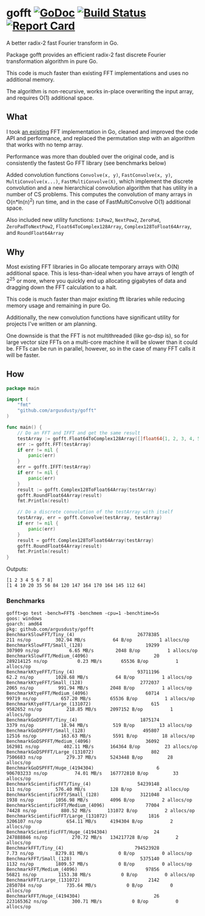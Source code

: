 # gofft [![GoDoc][godoc-badge]][godoc] [![Build Status][travis-ci-badge]][travis-ci] [![Report Card][report-card-badge]][report-card]
A better radix-2 fast Fourier transform in Go.

Package gofft provides an efficient radix-2 fast discrete Fourier transformation algorithm in pure Go.

This code is much faster than existing FFT implementations and uses no additional memory.

The algorithm is non-recursive, works in-place overwriting the input array, and requires O(1) additional space.

## What
I took [an existing](https://github.com/ktye/fft) FFT implementation in Go, cleaned and improved the code API and performance, and replaced the permutation step with an algorithm that works with no temp array.

Performance was more than doubled over the original code, and is consistently the fastest Go FFT library (see benchmarks below)

Added convolution functions `Convolve(x, y)`, `FastConvolve(x, y)`, `MultiConvolve(x...)`, `FastMultiConvolve(X)`, which implement the discrete convolution and a new hierarchical convolution algorithm that has utility in a number of CS problems. This computes the convolution of many arrays in O(n\*ln(n)<sup>2</sup>) run time, and in the case of FastMultiConvolve O(1) additional space.

Also included new utility functions: `IsPow2`, `NextPow2`, `ZeroPad`, `ZeroPadToNextPow2`, `Float64ToComplex128Array`, `Complex128ToFloat64Array`, and `RoundFloat64Array`

## Why
Most existing FFT libraries in Go allocate temporary arrays with O(N) additional space. This is less-than-ideal when you have arrays of length of 2<sup>25</sup> or more, where you quickly end up allocating gigabytes of data and dragging down the FFT calculation to a halt.

This code is much faster than major existing fft libraries while reducing memory usage and remaining in pure Go.

Additionally, the new convolution functions have significant utility for projects I've written or am planning.

One downside is that the FFT is not multithreaded (like go-dsp is), so for large vector size FFTs on a multi-core machine it will be slower than it could be. FFTs can be run in parallel, however, so in the case of many FFT calls it will be faster.

## How
```go
package main

import (
	"fmt"
	"github.com/argusdusty/gofft"
)

func main() {
	// Do an FFT and IFFT and get the same result
	testArray := gofft.Float64ToComplex128Array([]float64{1, 2, 3, 4, 5, 6, 7, 8})
	err := gofft.FFT(testArray)
	if err != nil {
		panic(err)
	}
	err = gofft.IFFT(testArray)
	if err != nil {
		panic(err)
	}
	result := gofft.Complex128ToFloat64Array(testArray)
	gofft.RoundFloat64Array(result)
	fmt.Println(result)

	// Do a discrete convolution of the testArray with itself
	testArray, err = gofft.Convolve(testArray, testArray)
	if err != nil {
		panic(err)
	}
	result = gofft.Complex128ToFloat64Array(testArray)
	gofft.RoundFloat64Array(result)
	fmt.Println(result)
}
```

Outputs:
```
[1 2 3 4 5 6 7 8]
[1 4 10 20 35 56 84 120 147 164 170 164 145 112 64]
```

### Benchmarks
```
gofft>go test -bench=FFT$ -benchmem -cpu=1 -benchtime=5s
goos: windows
goarch: amd64
pkg: github.com/argusdusty/gofft
BenchmarkSlowFFT/Tiny_(4)                       26778385               211 ns/op         302.94 MB/s          64 B/op          1 allocs/op
BenchmarkSlowFFT/Small_(128)                       19299            307909 ns/op           6.65 MB/s        2048 B/op          1 allocs/op
BenchmarkSlowFFT/Medium_(4096)                        20         289214125 ns/op           0.23 MB/s       65536 B/op          1 allocs/op
BenchmarkKtyeFFT/Tiny_(4)                       93711196              62.2 ns/op        1028.68 MB/s          64 B/op          1 allocs/op
BenchmarkKtyeFFT/Small_(128)                     2772037              2065 ns/op         991.94 MB/s        2048 B/op          1 allocs/op
BenchmarkKtyeFFT/Medium_(4096)                     60714             99719 ns/op         657.20 MB/s       65536 B/op          1 allocs/op
BenchmarkKtyeFFT/Large_(131072)                      615           9582652 ns/op         218.85 MB/s     2097152 B/op          1 allocs/op
BenchmarkGoDSPFFT/Tiny_(4)                       1875174              3379 ns/op          18.94 MB/s         519 B/op         13 allocs/op
BenchmarkGoDSPFFT/Small_(128)                     495807             12516 ns/op         163.63 MB/s        5591 B/op         18 allocs/op
BenchmarkGoDSPFFT/Medium_(4096)                    36092            162981 ns/op         402.11 MB/s      164364 B/op         23 allocs/op
BenchmarkGoDSPFFT/Large_(131072)                     802           7506683 ns/op         279.37 MB/s     5243448 B/op         28 allocs/op
BenchmarkGoDSPFFT/Huge_(4194304)                       6         906703233 ns/op          74.01 MB/s   167772810 B/op         33 allocs/op
BenchmarkScientificFFT/Tiny_(4)                 54239148               111 ns/op         576.40 MB/s         128 B/op          2 allocs/op
BenchmarkScientificFFT/Small_(128)               3121048              1938 ns/op        1056.98 MB/s        4096 B/op          2 allocs/op
BenchmarkScientificFFT/Medium_(4096)               77004             74428 ns/op         880.52 MB/s      131072 B/op          2 allocs/op
BenchmarkScientificFFT/Large_(131072)               1816           3206107 ns/op         654.11 MB/s     4194304 B/op          2 allocs/op
BenchmarkScientificFFT/Huge_(4194304)                 24         247888846 ns/op         270.72 MB/s   134217728 B/op          2 allocs/op
BenchmarkFFT/Tiny_(4)                          794523928              7.73 ns/op        8279.81 MB/s           0 B/op          0 allocs/op
BenchmarkFFT/Small_(128)                         5375140              1132 ns/op        1809.57 MB/s           0 B/op          0 allocs/op
BenchmarkFFT/Medium_(4096)                         97856             56821 ns/op        1153.38 MB/s           0 B/op          0 allocs/op
BenchmarkFFT/Large_(131072)                         2142           2850784 ns/op         735.64 MB/s           0 B/op          0 allocs/op
BenchmarkFFT/Huge_(4194304)                           26         223165362 ns/op         300.71 MB/s           0 B/op          0 allocs/op
```

[travis-ci-badge]:   https://api.travis-ci.org/argusdusty/gofft.svg?branch=master
[travis-ci]:         https://api.travis-ci.org/argusdusty/gofft
[godoc-badge]:       https://godoc.org/github.com/argusdusty/gofft?status.svg
[godoc]:             https://godoc.org/github.com/argusdusty/gofft
[report-card-badge]: https://goreportcard.com/badge/github.com/argusdusty/gofft
[report-card]:       https://goreportcard.com/report/github.com/argusdusty/gofft